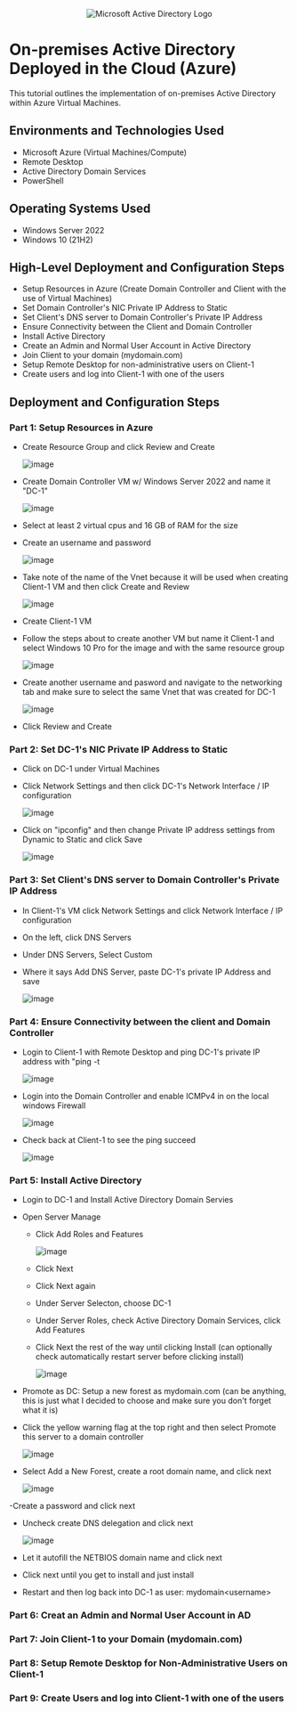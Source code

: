 <p align="center">
<img src="https://i.imgur.com/pU5A58S.png" alt="Microsoft Active Directory Logo"/>
</p>

<h1>On-premises Active Directory Deployed in the Cloud (Azure)</h1>
This tutorial outlines the implementation of on-premises Active Directory within Azure Virtual Machines.<br />

<h2>Environments and Technologies Used</h2>

- Microsoft Azure (Virtual Machines/Compute)
- Remote Desktop
- Active Directory Domain Services
- PowerShell

<h2>Operating Systems Used </h2>

- Windows Server 2022
- Windows 10 (21H2)

<h2>High-Level Deployment and Configuration Steps</h2>

- Setup Resources in Azure (Create Domain Controller and Client with the use of Virtual Machines)
- Set Domain Controller's NIC Private IP Address to Static
- Set Client's DNS server to Domain Controller's Private IP Address
- Ensure Connectivity between the Client and Domain Controller
- Install Active Directory
- Create an Admin and Normal User Account in Active Directory
- Join Client to your domain (mydomain.com)
- Setup Remote Desktop for non-administrative users on Client-1
- Create users and log into Client-1 with one of the users

<h2>Deployment and Configuration Steps</h2>

<h3>Part 1: Setup Resources in Azure</h3>

- Create Resource Group and click Review and Create

  ![image](https://github.com/user-attachments/assets/398b7635-93dc-4d5f-b3d9-a490779d8964)

- Create Domain Controller VM w/ Windows Server 2022 and name it "DC-1"

  ![image](https://github.com/user-attachments/assets/ce5f478a-c1d8-4cbe-b172-69a456da3ccd)

- Select at least 2 virtual cpus and 16 GB of RAM for the size
- Create an username and password

  ![image](https://github.com/user-attachments/assets/922fc9d2-52d0-440e-96f0-af5bb6f43d26)

- Take note of the name of the Vnet because it will be used when creating Client-1 VM and then click Create and Review

  ![image](https://github.com/user-attachments/assets/338bc54e-5352-409b-ae9c-f3d8c9f2f023)

- Create Client-1 VM

- Follow the steps about to create another VM but name it Client-1 and select Windows 10 Pro for the image and with the same resource group

  ![image](https://github.com/user-attachments/assets/1cd22175-66fd-45fa-a7ce-2046833b7c3f)

- Create another username and pasword and navigate to the networking tab and make sure to select the same Vnet that was created for DC-1

  ![image](https://github.com/user-attachments/assets/46fb8c84-1411-4b25-8c30-3d41fb1a9ffa)

- Click Review and Create

<h3>Part 2: Set DC-1's NIC Private IP Address to Static</h3>

- Click on DC-1 under Virtual Machines
- Click Network Settings and then click DC-1's Network Interface / IP configuration

  ![image](https://github.com/user-attachments/assets/0b532826-1170-4ff3-9316-ca569af06d15)

- Click on "ipconfig" and then change Private IP address settings from Dynamic to Static and click Save

  ![image](https://github.com/user-attachments/assets/9bcaff70-e755-4865-b0ec-a1a313ab74e3)

<h3>Part 3: Set Client's DNS server to Domain Controller's Private IP Address</h3>

- In Client-1's VM click Network Settings and click Network Interface / IP configuration

- On the left, click DNS Servers

- Under DNS Servers, Select Custom

- Where it says Add DNS Server, paste DC-1's private IP Address and save

  ![image](https://github.com/user-attachments/assets/7189e34a-e349-4c9b-a64f-d2d47d172c40)

<h3>Part 4: Ensure Connectivity between the client and Domain Controller</h3>

- Login to Client-1 with Remote Desktop and ping DC-1's private IP address with "ping -t <IP address>

  ![image](https://github.com/user-attachments/assets/2ecfe550-13f5-475d-87c2-9f4c5add25dd)

- Login into the Domain Controller and enable ICMPv4 in on the local windows Firewall

  ![image](https://github.com/user-attachments/assets/59f215c0-940e-467a-ab9b-f3a1d2a9e428)

- Check back at Client-1 to see the ping succeed
  
  ![image](https://github.com/user-attachments/assets/26580831-56db-4ac3-b751-ea73601bd332)

<h3>Part 5: Install Active Directory</h3>

- Login to DC-1 and Install Active Directory Domain Servies

- Open Server Manage
    - Click Add Roles and Features
      
       ![image](https://github.com/user-attachments/assets/65fa617e-f1a9-4ed7-aa66-c0ed275f5bcd)

    - Click Next
    - Click Next again
    - Under Server Selecton, choose DC-1
    - Under Server Roles, check Active Directory Domain Services, click Add Features
    - Click Next the rest of the way until clicking Install (can optionally check automatically restart server before clicking install)
 
      ![image](https://github.com/user-attachments/assets/f996aeaf-b4ed-4feb-845e-35084f1c35e7)

- Promote as DC: Setup a new forest as mydomain.com (can be anything, this is just what I decided to choose and make sure you don't forget what it is)

- Click the yellow warning flag at the top right and then select Promote this server to a domain controller

  ![image](https://github.com/user-attachments/assets/05542847-80f7-47a2-b240-a028643ae392)

- Select Add a New Forest, create a root domain name, and click next

  ![image](https://github.com/user-attachments/assets/286e35f6-fe47-4aa1-83f7-d1d1cb288071)

-Create a password and click next

- Uncheck create DNS delegation and click next

  ![image](https://github.com/user-attachments/assets/8cabff9d-918f-4165-bebb-7faeecbbaaf3)

- Let it autofill the NETBIOS domain name and click next

- Click next until you get to install and just install

- Restart and then log back into DC-1 as user: mydomain\<username>

<h3>Part 6: Creat an Admin and Normal User Account in AD</h3>

<h3>Part 7: Join Client-1 to your Domain (mydomain.com)</h3>

<h3>Part 8: Setup Remote Desktop for Non-Administrative Users on Client-1</h3>

<h3>Part 9: Create Users and log into Client-1 with one of the users</h3>

